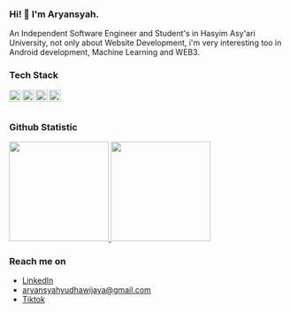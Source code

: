 ### Hi! 👋 I'm Aryansyah.

An Independent Software Engineer and Student's in Hasyim Asy'ari University, not only about Website Development, i'm very interesting too in Android development, Machine Learning and WEB3.


### Tech Stack
  <a href="#"><img align="left" alt="JavaScript" title="JavaScript" width="21px" src="https://upload.wikimedia.org/wikipedia/commons/9/99/Unofficial_JavaScript_logo_2.svg" /></a>
  <a href="https://nodejs.org/"><img align="left" alt="NodeJS" title="NodeJS" width="21px" src="https://cdn-icons-png.flaticon.com/512/5968/5968322.png" /></a>
  <a href="https://reactjs.org/"><img align="left" alt="React" title="React" width="21px" src="https://cdn.worldvectorlogo.com/logos/react-2.svg" /></a>
  <a href="https://nextjs.org/"><img align="left" alt="Next" title="Next (React SSR Framework)" width="21px" src="https://iconape.com/wp-content/files/gm/82643/svg/next-js.svg" /></a>
  <br>
  <br>
  
### Github Statistic
<p align="left">
<a href="https://github.com/wijaya524">
  <img height="180em" src="https://github-readme-stats-eight-theta.vercel.app/api?username=wijaya524&show_icons=true&theme=algolia&include_all_commits=true&count_private=true"/>
  <img height="180em" src="https://github-readme-stats-eight-theta.vercel.app/api/top-langs/?username=wijaya524&layout=compact&langs_count=8&theme=algolia"/>
</a>
</p>

### Reach me on
- <a href="https://www.linkedin.com/in/aryansyah-yudha-wijaya-1247142a5/">LinkedIn</a>
- aryansyahyudhawijaya@gmail.com
- <a href="https://www.tiktok.com/@ryanfor_58?is_from_webapp=1&sender_device=pc">Tiktok</a>
